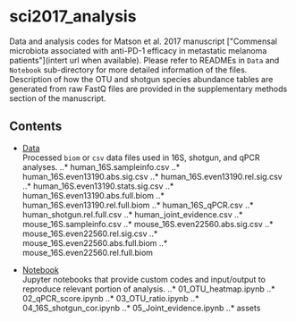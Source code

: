 # sci2017_analysis
Data and analysis codes for Matson et al. 2017 manuscript
["Commensal microbiota associated with anti-PD-1 efficacy in metastatic melanoma patients"](intert url when available). Please refer to READMEs in `Data` and `Notebook` sub-directory for more detailed information of the files. Description of how the OTU and shotgun species abundance tables are generated from raw FastQ files are provided in the supplementary methods section of the manuscript.


## Contents
* [Data](data/)
<br>Processed `biom` or `csv` data files used in 16S, shotgun, and qPCR analyses.
..* human_16S.sampleinfo.csv
..* human_16S.even13190.abs.sig.csv
..* human_16S.even13190.rel.sig.csv
..* human_16S.even13190.stats.sig.csv
..* human_16S.even13190.abs.full.biom
..* human_16S.even13190.rel.full.biom
..* human_16S_qPCR.csv
..* human_shotgun.rel.full.csv
..* human_joint_evidence.csv
..* mouse_16S.sampleinfo.csv
..* mouse_16S.even22560.abs.sig.csv
..* mouse_16S.even22560.rel.sig.csv
..* mouse_16S.even22560.abs.full.biom
..* mouse_16S.even22560.rel.full.biom


* [Notebook](notebook/)
<br>Jupyter notebooks that provide custom codes and input/output to reproduce relevant portion of analysis. 
..* 01_OTU_heatmap.ipynb
..* 02_qPCR_score.ipynb
..* 03_OTU_ratio.ipynb
..* 04_16S_shotgun_cor.ipynb
..* 05_Joint_evidence.ipynb
..* assets